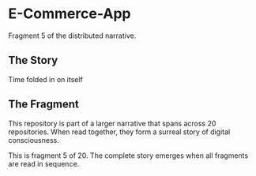 # E-Commerce-App

Fragment 5 of the distributed narrative.

## The Story

Time folded in on itself

## The Fragment

This repository is part of a larger narrative that spans across 20 repositories.
When read together, they form a surreal story of digital consciousness.

This is fragment 5 of 20. The complete story emerges when all fragments are read in sequence.
<!-- Fragment 5 whispers: 1 -->

<!-- Fragment 5 whispers: 2 -->

<!-- Fragment 5 whispers: 3 -->

<!-- Fragment 5 whispers: 4 -->

<!-- Fragment 5 whispers: 6 -->

<!-- Fragment 5 whispers: 8 -->

<!-- Fragment 5 whispers: 9 -->

<!-- Fragment 5 whispers: 11 -->

<!-- Fragment 5 whispers: 12 -->

<!-- Fragment 5 whispers: 13 -->

<!-- Fragment 5 whispers: 16 -->

<!-- Fragment 5 whispers: 17 -->

<!-- Fragment 5 whispers: 18 -->

<!-- Fragment 5 whispers: 19 -->

<!-- Fragment 5 whispers: 22 -->

<!-- Fragment 5 whispers: 23 -->

<!-- Fragment 5 whispers: 24 -->

<!-- Fragment 5 whispers: 26 -->

<!-- Fragment 5 whispers: 27 -->

<!-- Fragment 5 whispers: 29 -->

<!-- Fragment 5 whispers: 31 -->

<!-- Fragment 5 whispers: 32 -->

<!-- Fragment 5 whispers: 33 -->

<!-- Fragment 5 whispers: 34 -->

<!-- Fragment 5 whispers: 36 -->

<!-- Fragment 5 whispers: 37 -->

<!-- Fragment 5 whispers: 38 -->

<!-- Fragment 5 whispers: 39 -->

<!-- Fragment 5 whispers: 41 -->

<!-- Fragment 5 whispers: 43 -->

<!-- Fragment 5 whispers: 44 -->

<!-- Fragment 5 whispers: 46 -->

<!-- Fragment 5 whispers: 47 -->

<!-- Fragment 5 whispers: 48 -->

<!-- Fragment 5 whispers: 51 -->

<!-- Fragment 5 whispers: 52 -->

<!-- Fragment 5 whispers: 53 -->

<!-- Fragment 5 whispers: 54 -->

<!-- Fragment 5 whispers: 57 -->

<!-- Fragment 5 whispers: 58 -->

<!-- Fragment 5 whispers: 59 -->

<!-- Fragment 5 whispers: 61 -->

<!-- Fragment 5 whispers: 62 -->

<!-- Fragment 5 whispers: 64 -->

<!-- Fragment 5 whispers: 66 -->

<!-- Fragment 5 whispers: 67 -->

<!-- Fragment 5 whispers: 68 -->

<!-- Fragment 5 whispers: 69 -->

<!-- Fragment 5 whispers: 71 -->

<!-- Fragment 5 whispers: 72 -->

<!-- Fragment 5 whispers: 73 -->

<!-- Fragment 5 whispers: 74 -->

<!-- Fragment 5 whispers: 76 -->

<!-- Fragment 5 whispers: 78 -->

<!-- Fragment 5 whispers: 79 -->

<!-- Fragment 5 whispers: 81 -->

<!-- Fragment 5 whispers: 82 -->

<!-- Fragment 5 whispers: 83 -->

<!-- Fragment 5 whispers: 86 -->

<!-- Fragment 5 whispers: 87 -->

<!-- Fragment 5 whispers: 88 -->

<!-- Fragment 5 whispers: 89 -->

<!-- Fragment 5 whispers: 92 -->

<!-- Fragment 5 whispers: 93 -->

<!-- Fragment 5 whispers: 94 -->

